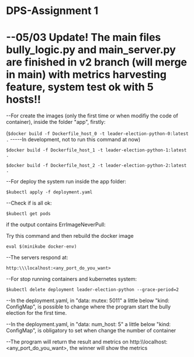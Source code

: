 # DPS-Assignment 1

# --05/03 Update! The main files bully_logic.py and main_server.py are finished in v2 branch (will merge in main) with metrics harvesting feature, system test ok with 5 hosts!!

--For create the images (only the first time or when modifiy the code of container), inside the folder "app", firstly:

(`$docker build -f Dockerfile_host_0 -t leader-election-python-0:latest .` -----In development, not to run this command at now)

`$docker build -f Dockerfile_host_1 -t leader-election-python-1:latest .`

`$docker build -f Dockerfile_host_2 -t leader-election-python-2:latest .`

--For deploy the system run inside the app folder:

`$kubectl apply -f deployment.yaml`

--Check if is all ok:

`$kubectl get pods`

if the output contains ErrImageNeverPull:

Try this command and then rebuild the docker image

`eval $(minikube docker-env)`

--The servers respond at:

`http:\\\localhost:<any_port_do_you_want>`

--For stop running containers and kubernetes system:

`$kubectl delete deployment leader-election-python --grace-period=2`

--In the deployment.yaml, in "data: mutex: 5011" a little below "kind: ConfigMap", is possible to change where the program start the bully election for the first time.

--In the deployment.yaml, in "data: num_host: 5" a little below "kind: ConfigMap", is obligatory to set when change the number of container 

--The program will return the result and metrics on http:\\\localhost:<any_port_do_you_want>, the winner will show the metrics









